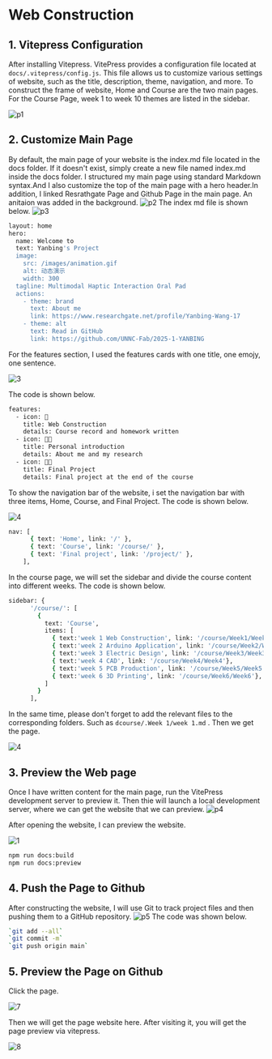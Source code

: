 # Web Construction
## 1. Vitepress Configuration
After installing Vitepress. VitePress provides a configuration file located at `docs/.vitepress/config.js`. This file allows us to customize various settings of website, such as the title, description, theme, navigation, and more. To construct the frame of website, Home and Course are the two main pages. For the Course Page, week 1 to week 10 themes are listed in the sidebar.

![p1](/images/image1.png)

## 2. Customize Main Page 
By default, the main page of your website is the index.md file located in the docs folder. If it doesn't exist, simply create a new file named index.md inside the docs folder. I structured my main page using standard Markdown syntax.And I also customize the top of the main page with a hero header.In addition, I linked Resrathgate Page and Github Page in the main page. An anitaion was added in the background.
![p2](/images/image2.png)
The index md file is shown below.
![p3](/images/image3.png)
```bash
layout: home
hero:
  name: Welcome to
  text: Yanbing's Project
  image:
    src: /images/animation.gif
    alt: 动态演示
    width: 300
  tagline: Multimodal Haptic Interaction Oral Pad
  actions:
    - theme: brand
      text: About me
      link: https://www.researchgate.net/profile/Yanbing-Wang-17
    - theme: alt
      text: Read in GitHub
      link: https://github.com/UNNC-Fab/2025-1-YANBING

```

For the features section, I used the features cards with one title, one emojy, one sentence.

![3](https://unncfab.oss-cn-hangzhou.aliyuncs.com/img/yanbing/%E5%B1%8F%E5%B9%95%E6%88%AA%E5%9B%BE%202025-04-08%20221648.png)

The code is shown below.

```bash
features:
  - icon: 🤖
    title: Web Construction
    details: Course record and homework written
  - icon: 👨‍🎓
    title: Personal introduction
    details: About me and my research
  - icon: 🧑‍💻
    title: Final Project
    details: Final project at the end of the course
```
To show the navigation bar of the website, i set the navigation bar with three items, Home, Course, and Final Project. The code is shown below.

![4](https://unncfab.oss-cn-hangzhou.aliyuncs.com/img/yanbing/%E5%B1%8F%E5%B9%95%E6%88%AA%E5%9B%BE%202025-04-08%20223658.png)

``` bash
nav: [
      { text: 'Home', link: '/' },
      { text: 'Course', link: '/course/' },
      { text: 'Final project', link: '/project/' },
    ],
```
In the course page, we will set the sidebar and divide the course content into different weeks. The code is shown below.

```bash
sidebar: {
      '/course/': [
        {
          text: 'Course',
          items: [
            { text:'week 1 Web Construction', link: '/course/Week1/Week1'},
            { text:'week 2 Arduino Application', link: '/course/Week2/Week2'},
            { text:'week 3 Electric Design', link: '/course/Week3/Week3'},
            { text:'week 4 CAD', link: '/course/Week4/Week4'},
            { text:'week 5 PCB Production', link: '/course/Week5/Week5'},
            { text:'week 6 3D Printing', link: '/course/Week6/Week6'},
          ]
        }
      ],
```
In the same time, please don't forget to add the relevant files to the corresponding folders. Such as `dcourse/.Week 1/week 1.md` . Then we get the page.

![4](https://unncfab.oss-cn-hangzhou.aliyuncs.com/img/yanbing/%E5%B1%8F%E5%B9%95%E6%88%AA%E5%9B%BE%202025-04-08%20223238.png)

## 3. Preview the Web page
Once I have written content for the main page, run the VitePress development server to preview it. Then thie will launch a local development server, where we can get the website that we can preview.
![p4](/images/image4.png)

After opening the website, I can preview the website.

![1](https://unncfab.oss-cn-hangzhou.aliyuncs.com/img/yanbing/%E5%B1%8F%E5%B9%95%E6%88%AA%E5%9B%BE%202025-04-08%20223104.png)

```bash
npm run docs:build
npm run docs:preview
```

## 4. Push the Page to Github
 After constructing the website, I will use Git to track project files and then pushing them to a GitHub repository.
 ![p5](/images/image5.png)
 The code was shown below.

 ```bash
 `git add --all`
 `git commit -m`
 `git push origin main`
 ```

## 5. Preview the Page on Github
Click the page.

![7](https://unncfab.oss-cn-hangzhou.aliyuncs.com/img/yanbing/%E5%B1%8F%E5%B9%95%E6%88%AA%E5%9B%BE%202025-04-08%20224603.png)

Then we will get the page website here. After visiting it, you will get the page preview via vitepress.

![8](https://unncfab.oss-cn-hangzhou.aliyuncs.com/img/yanbing/%E5%B1%8F%E5%B9%95%E6%88%AA%E5%9B%BE%202025-04-08%20224736.png)